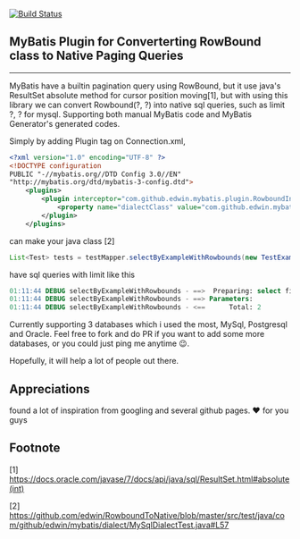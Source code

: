 [![Build Status](https://travis-ci.org/edwin/RowboundToNative.svg?branch=master)](https://travis-ci.org/edwin/RowboundToNative)
## MyBatis Plugin for Converterting RowBound class to Native Paging Queries
----
MyBatis have a builtin pagination query using RowBound, but it use java's ResultSet absolute method for cursor position moving[1], but with using this library we can convert Rowbound(?, ?) into native sql queries, such as limit ?, ? for mysql. Supporting both manual MyBatis code and MyBatis Generator's generated codes. 

Simply by adding Plugin tag on Connection.xml, 
```xml
<?xml version="1.0" encoding="UTF-8" ?>
<!DOCTYPE configuration
PUBLIC "-//mybatis.org//DTD Config 3.0//EN"
"http://mybatis.org/dtd/mybatis-3-config.dtd">
    <plugins>
        <plugin interceptor="com.github.edwin.mybatis.plugin.RowboundInterceptor">
            <property name="dialectClass" value="com.github.edwin.mybatis.dialect.MySQLDialect"/>
        </plugin>
    </plugins>
```

can make your java class [2]
```java
List<Test> tests = testMapper.selectByExampleWithRowbounds(new TestExample(), new RowBounds(2, 2));
```

have sql queries with limit like this 
```sql
01:11:44 DEBUG selectByExampleWithRowbounds - ==>  Preparing: select field1 from test limit 2,2 
01:11:44 DEBUG selectByExampleWithRowbounds - ==> Parameters: 
01:11:44 DEBUG selectByExampleWithRowbounds - <==      Total: 2
```


Currently supporting 3 databases which i used the most, MySql, Postgresql and Oracle. Feel free to fork and do PR if you want to add some more databases, or you could just ping me anytime :wink:.

Hopefully, it will help a lot of people out there.

Appreciations
----
found a lot of inspiration from googling and several github pages. :heart: for you guys 


Footnote
----
[1] https://docs.oracle.com/javase/7/docs/api/java/sql/ResultSet.html#absolute(int)

[2] https://github.com/edwin/RowboundToNative/blob/master/src/test/java/com/github/edwin/mybatis/dialect/MySqlDialectTest.java#L57